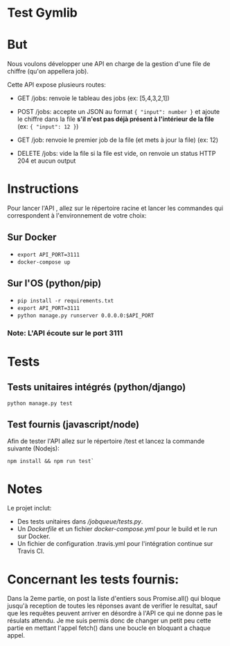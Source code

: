 #  Test Gymlib

# But

Nous voulons développer une API en charge de la gestion d'une file de chiffre (qu'on appellera job).

Cette API expose plusieurs routes:

- GET /jobs: renvoie le tableau des jobs (ex: [5,4,3,2,1])

- POST /jobs: accepte un JSON au format `{ "input": number }` et ajoute le chiffre dans la file **s'il n'est pas déjà présent à l'intérieur de la file** (ex: `{ "input": 12 }`)

- GET /job: renvoie le premier job de la file (et mets à jour la file) (ex: 12)

- DELETE /jobs: vide la file si la file est vide, on renvoie un status HTTP 204 et aucun output

# Instructions
Pour lancer l'API , allez sur le répertoire racine et lancer les commandes qui correspondent à l'environnement de votre choix:
## Sur Docker
- `export API_PORT=3111`
- `docker-compose up`
## Sur l'OS (python/pip)
- `pip install -r requirements.txt`
- `export API_PORT=3111`
- `python manage.py runserver 0.0.0.0:$API_PORT`
### Note: L'API écoute sur le port 3111

# Tests
## Tests unitaires intégrés (python/django)

    python manage.py test
 
## Test fournis (javascript/node)
Afin de tester l'API allez sur le répertoire /test et lancez la commande suivante (Nodejs):

    npm install && npm run test`

# Notes
Le projet inclut:
- Des tests unitaires dans */jobqueue/tests.py*.
- Un *Dockerfile* et un fichier *docker-compose.yml* pour le build et le run sur Docker.
- Un fichier de configuration .travis.yml pour l'intégration continue sur Travis CI.

# Concernant les tests fournis:
Dans la 2eme partie, on post la liste d'entiers sous Promise.all() qui bloque jusqu'à reception de toutes les réponses avant de verifier le resultat, sauf que les requêtes peuvent arriver en désordre à l'API ce qui ne donne pas le résulats attendu.
Je me suis permis donc de changer un petit peu cette partie en mettant l'appel fetch() dans une boucle en bloquant a chaque appel.
